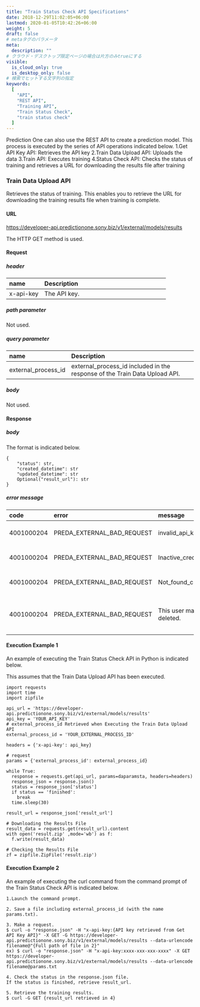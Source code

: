 ```yaml
---
title: "Train Status Check API Specifications"
date: 2018-12-29T11:02:05+06:00
lastmod: 2020-01-05T10:42:26+06:00
weight: 5
draft: false
# metaタグのパラメータ
meta:
  description: ""
# クラウド・デスクトップ限定ページの場合は片方のみtrueにする
visible:
  is_cloud_only: true
  is_desktop_only: false
# 検索でヒットする文字列の指定
keywords:
  [
    "API",
    "REST API",
    "Training API",
    "Train Status Check",
    "train status check"
  ]
---
```


Prediction One can also use the REST API to create a prediction model. This process is executed by the series of API operations indicated below.
1.Get API Key API: Retrieves the API key
2.Train Data Upload API: Uploads the data
3.Train API: Executes training
4.Status Check API: Checks the status of training and retrieves a URL for downloading the results file after training

### Train Data Upload API

Retrieves the status of training.
This enables you to retrieve the URL for downloading the training results file when training is complete.

#### URL

https://developer-api.predictionone.sony.biz/v1/external/models/results

The HTTP GET method is used.

#### Request

##### header

| name              | Description              　　　　　　　　　　　　　　|
| :---------------- | :----------------------------------------- |
| x-api-key         |The API key.       |

##### path parameter

Not used.

##### query parameter

| name              | Description              　　　　　　　　　　　　　　|
| :---------------- | :----------------------------------------- |
| external_process_id    | external_process_id included in the response of the Train Data Upload API.|

##### body

Not used.

#### Response

##### body

The format is indicated below.

```
{
    "status": str,
    "created_datetime": str
    "updated_datetime": str
    Optional("result_url"): str
}
```

##### error message

| code       | error       | message               | reason               |
| :--------- | :---------- | :-------------------- | :------------------- |
| 4001000204 | PREDA_EXTERNAL_BAD_REQUEST | invalid_api_key. | The API key does not exist. |
| 4001000204 | PREDA_EXTERNAL_BAD_REQUEST | Inactive_credential. | The API key is incorrect. |
| 4001000204 | PREDA_EXTERNAL_BAD_REQUEST | Not_found_credential. | The API key is incorrect. |
| 4001000204 | PREDA_EXTERNAL_BAD_REQUEST | This user may be deleted. | The user information may have been deleted. |

#### Execution Example 1

An example of executing the Train Status Check API in Python is indicated below.

This assumes that the Train Data Upload API has been executed.

```
import requests
import time
import zipfile

api_url = 'https://developer-api.predictionone.sony.biz/v1/external/models/results'
api_key = 'YOUR_API_KEY'
# external_process_id Retrieved when Executing the Train Data Upload API
external_process_id = 'YOUR_EXTERNAL_PROCESS_ID'

headers = {'x-api-key': api_key}

# request
params = {'external_process_id': external_process_id}

while True:
  response = requests.get(api_url, params=daparamsta, headers=headers)
  response_json = response.json()
  status = response_json['status']
  if status == 'finished':
    break
  time.sleep(30)

result_url = response_json['result_url']

# Downloading the Results File
result_data = requests.get(result_url).content
with open('result.zip' ,mode='wb') as f:
  f.write(result_data)

# Checking the Results File
zf = zipfile.ZipFile('result.zip')
```

#### Execution Example 2

An example of executing the curl command from the command prompt of the Train Status Check API is indicated below.

```
1.Launch the command prompt.

2. Save a file including external_process_id (with the name params.txt).

3. Make a request.
$ curl -o "response.json" -H "x-api-key:{API key retrieved from Get API Key API}" -X GET -G https://developer-api.predictionone.sony.biz/v1/external/models/results --data-urlencode filename@"{Full path of file in 2}"
ex) $ curl -o "response.json" -H "x-api-key:xxxx-xxx-xxx-xxxx" -X GET https://developer-api.predictionone.sony.biz/v1/external/models/results --data-urlencode filename@params.txt

4. Check the status in the response.json file.
If the status is finished, retrieve result_url.

5. Retrieve the training results.
$ curl -G GET {result_url retrieved in 4}
```

